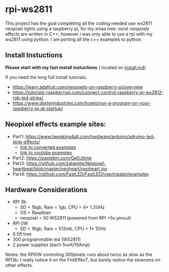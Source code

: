 # rpi-ws2811
This project has the goal completing all the coding needed use ws2811 neopixel lights using a raspberry pi, for my xmas tree. most neopixels effects are written in C++, however i was only able to use a rpi with my ws2811 using python. I am porting all the c++ examples to python. 

## Install Instuctions
**Please start with my fast install instuctions** ( located on [install.md](https://github.com/DanStach/rpi-ws2811/blob/master/Install.md))

If you need the long full install tutorials:
 - https://learn.adafruit.com/neopixels-on-raspberry-pi/overview
 - https://tutorials-raspberrypi.com/connect-control-raspberry-pi-ws2812-rgb-led-strips/
 - https://www.dexterindustries.com/howto/run-a-program-on-your-raspberry-pi-at-startup/

## Neopixel effects example sites:
- Part1: https://www.tweaking4all.com/hardware/arduino/adruino-led-strip-effects/ 
  - [link to converted examples](https://github.com/DanStach/rpi-ws2811/blob/master/neopixel-part1.py)
  - [link to youtube examples](https://www.youtube.com/playlist?list=PLR6vpg1z3g54VD0OQa2YCt2Ik6PuQkrXO)
- Part2: https://pastebin.com/Qe0Jttme
- Part3: https://github.com/zatamite/Neopixel-heartbeat/blob/master/neoheart/neoheart.ino
- Part4: https://github.com/FastLED/FastLED/tree/master/examples
 
## Hardware Considerations
- RPI 3b 
  - SD = 16gb, Ram = 1gb,  CPU = 4× 1.2GHz
  - OS = Raspbian
  - neopixel = 50 WS2811 (powered from RPI +5v pinout)
- RPI 0W
  - SD = 16gb, Ram = 512mb,  CPU = 1× 1GHz
- 6.5ft tree
- 300 programmable led (WS2811)
- 2 power supplies (each 5volt/10Amp)

Notes: the RPI0W controling 300pixels runs about twice as slow as the RPI3b. I really notice it on the FireEffecT, but barely notice the slowness on other effects.
